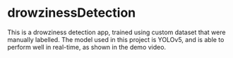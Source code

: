 # drowzinessDetection
This is a drowziness detection app, trained using custom dataset that were manually labelled. 
The model used in this project is YOLOv5, and is able to perform well in real-time, as shown in the demo video. 

